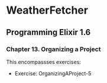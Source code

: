 # WeatherFetcher

## Programming Elixir 1.6

### Chapter 13. Organizing a Project

This encompassses exercises:

- Exercise: OrganizingAProject-5
